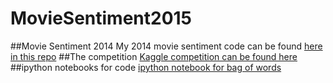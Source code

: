 # MovieSentiment2015
##Movie Sentiment 2014
My 2014 movie sentiment code can be found [here in this repo](https://github.com/JessicaGarson/MovieSentiment)
##The competition
[Kaggle competition can be found here](https://www.kaggle.com/c/word2vec-nlp-tutorial)
##ipython notebooks for code 
[ipython notebook for bag of words](http://nbviewer.ipython.org/github/JessicaGarson/MovieSentiment2015/blob/master/BagofWords%20.ipynb)
